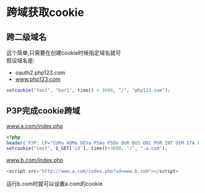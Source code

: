 # 跨域获取cookie
## 跨二级域名
这个简单,只需要在创建cookie时候指定域名就可   
假设域名是:
- oauth2.php123.com
- www.php123.com
```php
setcookie("foo1", "bar1", time() + 3600, "/", "php123.com");
```

## P3P完成cookie跨域
www.a.com/index.php
```php
<?php
header('P3P: CP="CURa ADMa DEVa PSAo PSDo OUR BUS UNI PUR INT DEM STA PRE COM NAV OTC NOI DSP COR"');
setcookie("test", $_GET['id'], time()+3600, "/", ".a.com");  
```
www.b.com/index.php
```php
<script src="http://www.a.com/index.php?id=www.b.com"></script>  
```
运行b.com时就可以设置a.com的cookie